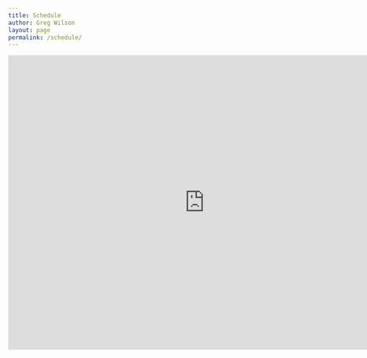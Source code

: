 ```yaml
---
title: Schedule
author: Greg Wilson
layout: page
permalink: /schedule/
---
```

<iframe src="https://www.google.com/calendar/embed?src=admin%40software-carpentry.org" style="border: 0" width="800" height="600" frameborder="0" scrolling="no"></iframe>
